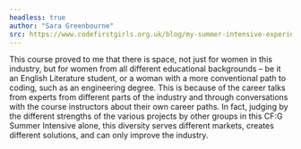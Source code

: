 ```yaml
---
headless: true
author: "Sara Greenbourne"
src: https://www.codefirstgirls.org.uk/blog/my-summer-intensive-experience-at-cfg
---
```

This course proved to me that there is space, not just for women in this industry, but for women from all different educational backgrounds – be it an English Literature student, or a woman with a more conventional path to coding, such as an engineering degree. This is because of the career talks from experts from different parts of the industry and through conversations with the course instructors about their own career paths. In fact, judging by the different strengths of the various projects by other groups in this CF:G Summer Intensive alone, this diversity serves different markets, creates different solutions, and can only improve the industry.